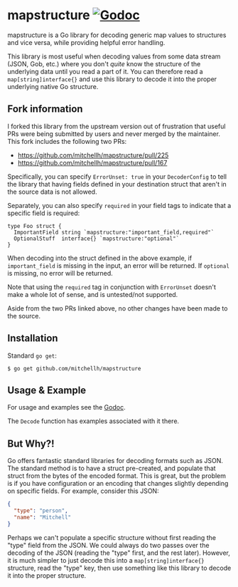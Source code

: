 # mapstructure [![Godoc](https://godoc.org/github.com/mitchellh/mapstructure?status.svg)](https://godoc.org/github.com/mitchellh/mapstructure)

mapstructure is a Go library for decoding generic map values to structures
and vice versa, while providing helpful error handling.

This library is most useful when decoding values from some data stream (JSON,
Gob, etc.) where you don't _quite_ know the structure of the underlying data
until you read a part of it. You can therefore read a `map[string]interface{}`
and use this library to decode it into the proper underlying native Go
structure.

## Fork information

I forked this library from the upstream version out of frustration that useful 
PRs were being submitted by users and never merged by the maintainer. This fork 
includes the following two PRs:
* https://github.com/mitchellh/mapstructure/pull/225
* https://github.com/mitchellh/mapstructure/pull/167

Specifically, you can specify `ErrorUnset: true` in your `DecoderConfig` to tell
the library that having fields defined in your destination struct that aren't
in the source data is not allowed.

Separately, you can also specify `required` in your field tags to indicate that
a specific field is required:

```
type Foo struct {
  ImportantField string `mapstructure:"important_field,required"`
  OptionalStuff  interface{} `mapstructure:"optional"`
}
```

When decoding into the struct defined in the above example, if `important_field`
is missing in the input, an error will be returned. If `optional` is missing,
no error will be returned.

Note that using the `required` tag in conjunction with `ErrorUnset` doesn't make
a whole lot of sense, and is untested/not supported.

Aside from the two PRs linked above, no other changes have been made to the source.

## Installation

Standard `go get`:

```
$ go get github.com/mitchellh/mapstructure
```

## Usage & Example

For usage and examples see the [Godoc](http://godoc.org/github.com/mitchellh/mapstructure).

The `Decode` function has examples associated with it there.

## But Why?!

Go offers fantastic standard libraries for decoding formats such as JSON.
The standard method is to have a struct pre-created, and populate that struct
from the bytes of the encoded format. This is great, but the problem is if
you have configuration or an encoding that changes slightly depending on
specific fields. For example, consider this JSON:

```json
{
  "type": "person",
  "name": "Mitchell"
}
```

Perhaps we can't populate a specific structure without first reading
the "type" field from the JSON. We could always do two passes over the
decoding of the JSON (reading the "type" first, and the rest later).
However, it is much simpler to just decode this into a `map[string]interface{}`
structure, read the "type" key, then use something like this library
to decode it into the proper structure.
